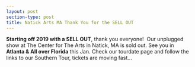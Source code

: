 ```yaml
---
layout: post
section-type: post
title: Natick Arts MA Thank You for the SELL OUT
---
```


<p><strong>Starting off 2019 with a SELL OUT</strong>, thank you everyone!&nbsp;&nbsp;Our unplugged show at The Center for The Arts&nbsp;in Natick, MA is sold out. See you in <strong>Atlanta &amp; All over Florida</strong> this Jan. Check our tourdate page and follow the links to our Southern Tour, tickets are moving fast...</p>
